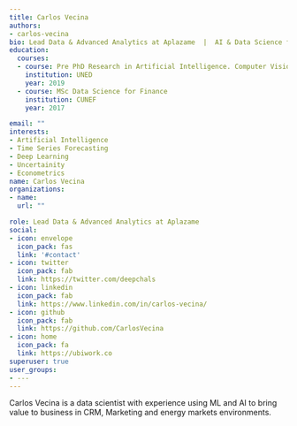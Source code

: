 ```yaml
---
title: Carlos Vecina
authors:
- carlos-vecina
bio: Lead Data & Advanced Analytics at Aplazame  |  AI & Data Science for Business
education:
  courses:
  - course: Pre PhD Research in Artificial Intelligence. Computer Vision and pose estimation.
    institution: UNED 
    year: 2019
  - course: MSc Data Science for Finance
    institution: CUNEF 
    year: 2017

email: ""
interests:
- Artificial Intelligence
- Time Series Forecasting
- Deep Learning
- Uncertainity
- Econometrics
name: Carlos Vecina
organizations:
- name: 
  url: ""

role: Lead Data & Advanced Analytics at Aplazame
social:
- icon: envelope
  icon_pack: fas
  link: '#contact'
- icon: twitter
  icon_pack: fab
  link: https://twitter.com/deepchals
- icon: linkedin
  icon_pack: fab
  link: https://www.linkedin.com/in/carlos-vecina/
- icon: github
  icon_pack: fab
  link: https://github.com/CarlosVecina
- icon: home
  icon_pack: fa
  link: https://ubiwork.co
superuser: true
user_groups:
- ---
---
```


Carlos Vecina is a data scientist with experience using ML and AI to bring value to business in CRM, Marketing and energy markets environments.
 